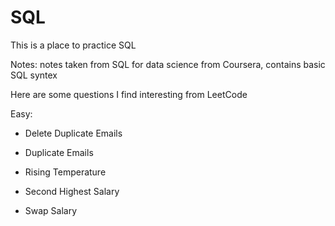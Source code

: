 # SQL

This is a place to practice SQL

Notes: notes taken from SQL for data science from Coursera, contains basic SQL syntex

Here are some questions I find interesting from LeetCode

Easy: 

* Delete Duplicate Emails

* Duplicate Emails

* Rising Temperature

* Second Highest Salary

* Swap Salary
